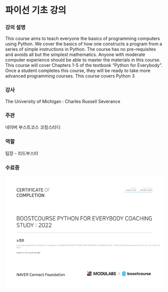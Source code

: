 # 파이선 기초 강의

### 강의 설명
This course aims to teach everyone the basics of programming computers using Python. We cover the basics of how one constructs a program from a series of simple instructions in Python.  The course has no pre-requisites and avoids all but the simplest mathematics. Anyone with moderate computer experience should be able to master the materials in this course. This course will cover Chapters 1-5 of the textbook “Python for Everybody”.  Once a student completes this course, they will be ready to take more advanced programming courses. This course covers Python 3

### 강사
The University of Michigan : Charles Russell Severance

### 주관
네이버 부스트코스 코칭스터디

### 역할
팀장 - 리드부스터

### 수료증
<img src = https://github.com/nhh2907/Python_For_Everyone/blob/master/Certificate/Certificate_Boostcourse_X_ModuLab_For_Python.png>